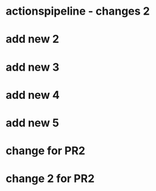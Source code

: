 # actionspipeline - changes 2
# add new 2
# add new 3
# add new 4
# add new 5
# change for PR2
# change 2 for PR2
